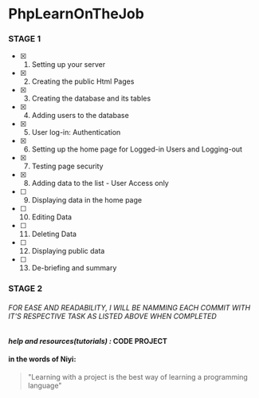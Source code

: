 # PhpLearnOnTheJob

### STAGE 1
  - [x]  1. Setting up your server
  - [x] 2. Creating the public Html Pages
  - [x] 3. Creating the database and its tables
  - [x] 4. Adding users to the database
  - [x] 5. User log-in: Authentication
  - [x] 6. Setting up the home page for Logged-in Users and Logging-out
  - [x] 7. Testing page security
  - [x] 8. Adding data to the list - User Access only
  - [ ] 9. Displaying data in the home page
  - [ ] 10. Editing Data
  - [ ] 11. Deleting Data
  - [ ] 12. Displaying public data
  - [ ] 13. De-briefing and summary

### STAGE 2

###### FOR EASE AND READABILITY, I WILL BE NAMMING EACH COMMIT WITH IT'S RESPECTIVE TASK AS LISTED ABOVE WHEN COMPLETED

 #### **_help and resources(tutorials) :_ CODE PROJECT**

 #### in the words of Niyi:
 > "Learning with a project is the best way of learning a programming language"